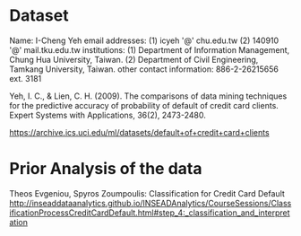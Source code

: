 # Dataset

Name: I-Cheng Yeh 
email addresses: (1) icyeh '@' chu.edu.tw (2) 140910 '@' mail.tku.edu.tw 
institutions: (1) Department of Information Management, Chung Hua University, Taiwan. (2) Department of Civil Engineering, Tamkang University, Taiwan. 
other contact information: 886-2-26215656 ext. 3181 

Yeh, I. C., & Lien, C. H. (2009). The comparisons of data mining techniques for the predictive accuracy of probability of default of credit card clients. Expert Systems with Applications, 36(2), 2473-2480.

https://archive.ics.uci.edu/ml/datasets/default+of+credit+card+clients

# Prior Analysis of the data

Theos Evgeniou, Spyros Zoumpoulis: Classification for Credit Card Default
http://inseaddataanalytics.github.io/INSEADAnalytics/CourseSessions/ClassificationProcessCreditCardDefault.html#step_4:_classification_and_interpretation

